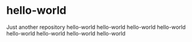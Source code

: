 # hello-world
Just another repository
 hello-world
  hello-world hello-world hello-world hello-world hello-world hello-world hello-world
